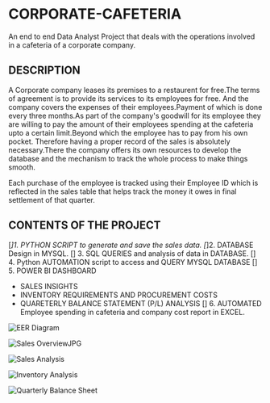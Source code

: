 # CORPORATE-CAFETERIA
An end to end Data Analyst Project that deals with the operations involved in a cafeteria of a corporate company.

## DESCRIPTION
A Corporate company leases its premises to a restaurent for free.The terms of agreement is to provide its services to its employees for free. And the company covers the expenses of their employees.Payment of which is done every three months.As part of the company's goodwill for its employee they are willing to pay the amount of their employees spending at the cafeteria upto a certain limit.Beyond which the employee has to pay from his own pocket. Therefore having a proper record of the sales is absolutely necessary.There the company offers its own resources to develop the database and the mechanism to track the whole process to make things smooth. 

Each purchase of the employee is tracked using their Employee ID which is reflected in the sales table that helps track the money it owes in final settlement of that quarter.


## CONTENTS OF THE PROJECT
[*]1. PYTHON SCRIPT to generate and save the sales data.
[*]2. DATABASE Design in MYSQL.
[] 3. SQL QUERIES and analysis of data in DATABASE.
[] 4. Python AUTOMATION script to access and QUERY MYSQL DATABASE
[] 5. POWER BI DASHBOARD
   * SALES INSIGHTS
   * INVENTORY REQUIREMENTS AND PROCUREMENT COSTS
   * QUARETERLY BALANCE STATEMENT (P/L) ANALYSIS
[] 6. AUTOMATED Employee spending in cafeteria and company cost report in EXCEL.

![EER Diagram](https://github.com/iwineye/CORPORATE-CAFETERIA/assets/96835772/37441353-47a4-4919-952d-097da5a9b9af)


  
![Sales OverviewJPG](https://github.com/iwineye/CORPORATE-CAFETERIA/assets/96835772/4e87b05e-9b36-478c-b5ba-ccb2ba4f63ce)


![Sales Analysis](https://github.com/iwineye/CORPORATE-CAFETERIA/assets/96835772/cea4aca0-7125-43e6-ac56-9c5e60ce7c22)


![Inventory Analysis](https://github.com/iwineye/CORPORATE-CAFETERIA/assets/96835772/c1766210-ea7f-404a-9c12-c27e67f79fb0)


![Quarterly Balance Sheet](https://github.com/iwineye/CORPORATE-CAFETERIA/assets/96835772/f0feb981-e795-4a95-b1ff-f277cbd1a63e)

   

